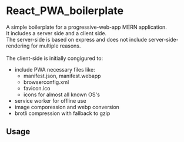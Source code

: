# React_PWA_boilerplate

A simple boilerplate for a progressive-web-app MERN application. <br/>
It includes a server side and a client side. <br/>
The server-side is based on express and does not include server-side-rendering for multiple reasons. <br/><br/>
The client-side is initially congigured to:<br/>
- include PWA necessary files like:
  - manifest.json, manifest.webapp
  - browserconfig.xml
  - favicon.ico
  - icons for almost all known OS's
- service worker for offline use
- image comporession and webp conversion
- brotli compression with fallback to gzip

## Usage
